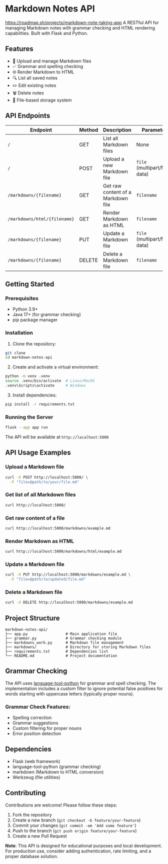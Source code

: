 # Markdown Notes API
https://roadmap.sh/projects/markdown-note-taking-app
A RESTful API for managing Markdown notes with grammar checking and HTML rendering capabilities. Built with Flask and Python.

## Features

- 📝 Upload and manage Markdown files
- ✅ Grammar and spelling checking
- 🌐 Render Markdown to HTML
- 🔍 List all saved notes
- ✏️ Edit existing notes
- 🗑️ Delete notes
- 📁 File-based storage system

## API Endpoints

| Endpoint | Method | Description | Parameters |
|----------|--------|-------------|------------|
| `/` | GET | List all Markdown files | None |
| `/` | POST | Upload a new Markdown file | `file` (multipart/form-data) |
| `/markdowns/{filename}` | GET | Get raw content of a Markdown file | `filename` |
| `/markdowns/html/{filename}` | GET | Render Markdown as HTML | `filename` |
| `/markdowns/{filename}` | PUT | Update a Markdown file | `file` (multipart/form-data) |
| `/markdowns/{filename}` | DELETE | Delete a Markdown file | `filename` |

## Getting Started

### Prerequisites

- Python 3.9+
- Java 17+ (for grammar checking)
- pip package manager

### Installation

1. Clone the repository:
```bash
git clone 
cd markdown-notes-api
```

2. Create and activate a virtual environment:
```bash
python -m venv .venv
source .venv/bin/activate  # Linux/MacOS
.venv\Scripts\activate     # Windows
```

3. Install dependencies:
```bash
pip install -r requirements.txt
```

### Running the Server

```bash
flask --app app run
```

The API will be available at `http://localhost:5000`

## API Usage Examples

### Upload a Markdown file
```bash
curl -X POST http://localhost:5000/ \
  -F "file=@path/to/your/file.md"
```

### Get list of all Markdown files
```bash
curl http://localhost:5000/
```

### Get raw content of a file
```bash
curl http://localhost:5000/markdowns/example.md
```

### Render Markdown as HTML
```bash
curl http://localhost:5000/markdowns/html/example.md
```

### Update a Markdown file
```bash
curl -X PUT http://localhost:5000/markdowns/example.md \
  -F "file=@path/to/updated/file.md"
```

### Delete a Markdown file
```bash
curl -X DELETE http://localhost:5000/markdowns/example.md
```

## Project Structure

```
markdown-notes-api/
├── app.py                 # Main application file
├── grammar.py             # Grammar checking module
├── markdowns_work.py      # Markdown file management
├── markdowns/             # Directory for storing Markdown files
├── requirements.txt       # Dependencies list
└── README.md              # Project documentation
```

## Grammar Checking

The API uses [language-tool-python](https://github.com/jxmorris12/language_tool_python) for grammar and spell checking. The implementation includes a custom filter to ignore potential false positives for words starting with uppercase letters (typically proper nouns).

### Grammar Check Features:
- Spelling correction
- Grammar suggestions
- Custom filtering for proper nouns
- Error position detection

## Dependencies

- Flask (web framework)
- language-tool-python (grammar checking)
- markdown (Markdown to HTML conversion)
- Werkzeug (file utilities)

## Contributing

Contributions are welcome! Please follow these steps:

1. Fork the repository
2. Create a new branch (`git checkout -b feature/your-feature`)
3. Commit your changes (`git commit -am 'Add some feature'`)
4. Push to the branch (`git push origin feature/your-feature`)
5. Create a new Pull Request


**Note**: This API is designed for educational purposes and local development. For production use, consider adding authentication, rate limiting, and a proper database solution.